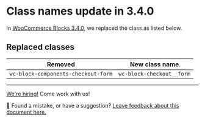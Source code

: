 # Class names update in 3.4.0

In [WooCommerce Blocks 3.4.0](https://developer.woocommerce.com/2020/09/15/woocommerce-blocks-3-4-0-release-notes/), we replaced the class as listed below.

## Replaced classes

| Removed                             | New class name            |
| ----------------------------------- | ------------------------- |
| `wc-block-components-checkout-form` | `wc-block-checkout__form` |

<!-- FEEDBACK -->

---

[We're hiring!](https://woo.com/careers/) Come work with us!

🐞 Found a mistake, or have a suggestion? [Leave feedback about this document here.](https://github.com/woocommerce/woocommerce-blocks/issues/new?assignees=&labels=type%3A+documentation&template=--doc-feedback.md&title=Feedback%20on%20./docs/designers/theming/class-names-update-340.md)

<!-- /FEEDBACK -->

